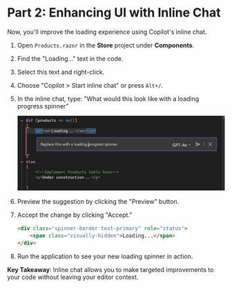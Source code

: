 # Part 2: Enhancing UI with Inline Chat

Now, you'll improve the loading experience using Copilot's inline chat.

1. Open `Products.razor` in the **Store** project under **Components**.
2. Find the "Loading..." text in the code.
3. Select this text and right-click.
4. Choose "Copilot > Start inline chat" or press `Alt+/`.
5. In the inline chat, type: "What would this look like with a loading progress spinner"

    ![Screenshot of VS with inline chat](./images/2-inline-code.png)

6. Preview the suggestion by clicking the "Preview" button.
7. Accept the change by clicking "Accept."

    ```html
    <div class="spinner-border text-primary" role="status">
        <span class="visually-hidden">Loading...</span>
    </div>
    ```
8. Run the application to see your new loading spinner in action.

**Key Takeaway**: Inline chat allows you to make targeted improvements to your code without leaving your editor context.
